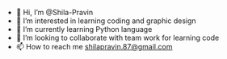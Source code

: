 - 👋 Hi, I’m @Shila-Pravin
- 👀 I’m interested in learning coding and graphic design
- 🌱 I’m currently learning Python language
- 💞️ I’m looking to collaborate with team work for learning code
- 📫 How to reach me shilapravin.87@gmail.com

<!---
Shila-Pravin/Shila-Pravin is a ✨ special ✨ repository because its `README.md` (this file) appears on your GitHub profile.
You can click the Preview link to take a look at your changes.
--->
